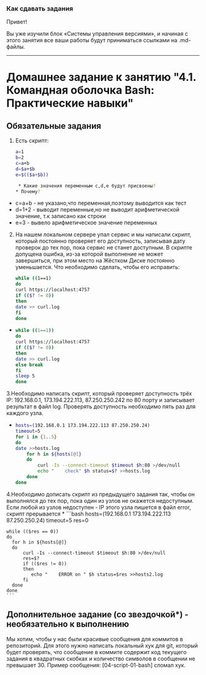 ### Как сдавать задания

Привет! 

Вы уже изучили блок «Системы управления версиями», и начиная с этого занятия все ваши работы будут приниматься ссылками на .md-файлы.

---


# Домашнее задание к занятию "4.1. Командная оболочка Bash: Практические навыки"

## Обязательные задания

1. Есть скрипт:
	```bash
	a=1
	b=2
	c=a+b
	d=$a+$b
	e=$(($a+$b))
 
     * Какие значения переменным c,d,e будут присвоены?
    * Почему?
	```
 * c=a+b - не указано,что переменная,поэтому выводится как тест
 * d=1+2 - выводит переменные,но не выводит арифметической значение, т.к записано как строки
 * e=3 - вывело арифметическое значение переменных
  


2. На нашем локальном сервере упал сервис и мы написали скрипт, который постоянно проверяет его доступность, записывая дату проверок до тех пор, пока сервис не станет доступным. В скрипте допущена ошибка, из-за которой выполнение не может завершиться, при этом место на Жёстком Диске постоянно уменьшается. Что необходимо сделать, чтобы его исправить:

    ```bash	
    while ((1==1)
    do
    curl https://localhost:4757
    if (($? != 0))
    then
    date >> curl.log
    fi
    done
    ```
*
    ```bash	
   while ((1==1))
   do
   curl https://localhost:4757
   if (($? != 0))
   then
   date >> curl.log
   else break
   fi
   sleep 5
   done
    ```

3.Необходимо написать скрипт, который проверяет доступность трёх IP: 192.168.0.1, 173.194.222.113, 87.250.250.242 по 80 порту и записывает результат в файл log. Проверять доступность необходимо пять раз для каждого узла.

*
	```bash
    hosts=(192.168.0.1 173.194.222.113 87.250.250.24)
    timeout=5
    for i in {1..5}
    do
    date >>hosts.log
        for h in ${hosts[@]}
        do
	        curl -Is --connect-timeout $timeout $h:80 >/dev/null
            echo "    check" $h status=$? >>hosts.log
        done
    done
	```

4.Необходимо дописать скрипт из предыдущего задания так, чтобы он выполнялся до тех пор, пока один из узлов не окажется недоступным. Если любой из узлов недоступен - IP этого узла пишется в файл error, скрипт прерывается
*
	```bash
    hosts=(192.168.0.1 173.194.222.113 87.250.250.24)
    timeout=5
    res=0

    while (($res == 0))
    do
      for h in ${hosts[@]}
      do
	      curl -Is --connect-timeout $timeout $h:80 >/dev/null
	      res=$?
	      if (($res != 0))
	      then
	         echo "    ERROR on " $h status=$res >>hosts2.log
	      fi
      done
    done
	```


## Дополнительное задание (со звездочкой*) - необязательно к выполнению



Мы хотим, чтобы у нас были красивые сообщения для коммитов в репозиторий. Для этого нужно написать локальный хук для git, который будет проверять, что сообщение в коммите содержит код текущего задания в квадратных скобках и количество символов в сообщении не превышает 30. Пример сообщения: \[04-script-01-bash\] сломал хук.


